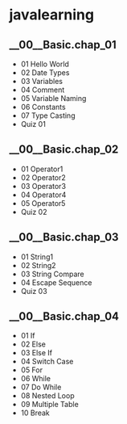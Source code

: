 # javalearning

## __00__Basic.chap_01
- 01 Hello World
- 02 Date Types
- 03 Variables
- 04 Comment
- 05 Variable Naming
- 06 Constants
- 07 Type Casting
- Quiz 01

## __00__Basic.chap_02
- 01 Operator1
- 02 Operator2
- 03 Operator3
- 04 Operator4
- 05 Operator5
- Quiz 02

## __00__Basic.chap_03
- 01 String1
- 02 String2
- 03 String Compare
- 04 Escape Sequence
- Quiz 03

## __00__Basic.chap_04
- 01 If
- 02 Else
- 03 Else If
- 04 Switch Case
- 05 For
- 06 While
- 07 Do While
- 08 Nested Loop
- 09 Multiple Table
- 10 Break